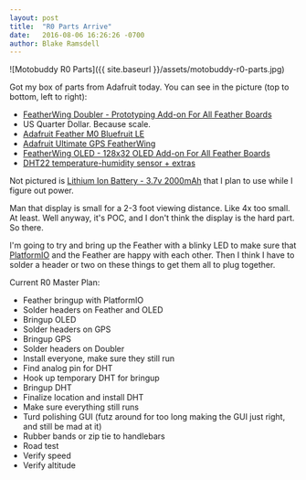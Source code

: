```yaml
---
layout: post
title:  "R0 Parts Arrive"
date:   2016-08-06 16:26:26 -0700
author: Blake Ramsdell
---
```

![Motobuddy R0 Parts]({{ site.baseurl }}/assets/motobuddy-r0-parts.jpg)

Got my box of parts from Adafruit today. You can see in the picture (top to bottom, left to right):

* [FeatherWing Doubler - Prototyping Add-on For All Feather Boards][adafruit-2890]
* US Quarter Dollar. Because scale.
* [Adafruit Feather M0 Bluefruit LE][adafruit-2995]
* [Adafruit Ultimate GPS FeatherWing][adafruit-3133]
* [FeatherWing OLED - 128x32 OLED Add-on For All Feather Boards][adafruit-2900]
* [DHT22 temperature-humidity sensor + extras][adafruit-385]

Not pictured is [Lithium Ion Battery - 3.7v 2000mAh][adafruit-2011] that I plan to use while I figure out power.

Man that display is small for a 2-3 foot viewing distance. Like 4x too small. At least. Well anyway, it's POC, and I don't think the display is the hard part. So there.

I'm going to try and bring up the Feather with a blinky LED to make sure that [PlatformIO][platformio] and the Feather are happy with each other. Then I think I have to solder a header or two on these things to get them all to plug together.

Current R0 Master Plan:

* Feather bringup with PlatformIO
* Solder headers on Feather and OLED
* Bringup OLED
* Solder headers on GPS
* Bringup GPS
* Solder headers on Doubler
* Install everyone, make sure they still run
* Find analog pin for DHT
* Hook up temporary DHT for bringup
* Bringup DHT
* Finalize location and install DHT
* Make sure everything still runs
* Turd polishing GUI (futz around for too long making the GUI just right, and still be mad at it)
* Rubber bands or zip tie to handlebars
* Road test
* Verify speed
* Verify altitude

[adafruit-2995]: https://www.adafruit.com/product/2995
[adafruit-2900]: https://www.adafruit.com/products/2900
[adafruit-3133]: https://www.adafruit.com/product/3133
[adafruit-385]: https://www.adafruit.com/product/385
[adafruit-2890]: https://www.adafruit.com/product/2890
[adafruit-2011]: https://www.adafruit.com/product/2011
[platformio]: http://platformio.org/